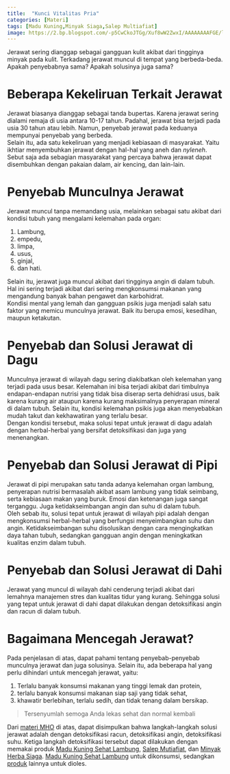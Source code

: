 ```yaml
---
title:  "Kunci Vitalitas Pria"
categories: [Materi]
tags: [Madu Kuning,Minyak Siaga,Salep Multiafiat]
image: https://2.bp.blogspot.com/-p5CwCkoJTGg/Xuf8wW2ZwxI/AAAAAAAAFGE/ldIJSHkVNsEUCooXOplaP9li2jqtfP3lgCPcBGAsYHg/s1600/202006-mho-penyebab-dan-solusi-jerawat.png
---
```


<div>Jerawat sering dianggap sebagai gangguan kulit akibat dari tingginya minyak pada kulit. Terkadang jerawat muncul di tempat yang berbeda-beda. Apakah penyebabnya sama? Apakah solusinya juga sama?</div>

<h1>Beberapa Kekeliruan Terkait Jerawat</h1>

<div>Jerawat biasanya dianggap sebagai tanda bupertas. Karena jerawat sering dialami remaja di usia antara 10-17 tahun. Padahal, jerawat bisa terjadi pada usia 30 tahun atau lebih. Namun, penyebab jerawat pada keduanya mempunyai penyebab yang berbeda.</div>

<div>Selain itu, ada satu kekeliruan yang menjadi kebiasaan di masyarakat. Yaitu ikhtiar menyembuhkan jerawat dengan hal-hal yang aneh dan <i>nyleneh</i>. Sebut saja ada sebagian masyarakat yang percaya bahwa jerawat dapat disembuhkan dengan pakaian dalam, air kencing, dan lain-lain.</div>

<h1>Penyebab Munculnya Jerawat</h1>

<div>Jerawat muncul tanpa memandang usia, melainkan sebagai satu akibat dari kondisi tubuh yang mengalami kelemahan pada organ:</div>

<ol>
<li>Lambung,</li>
<li>empedu,</li>
<li>limpa,</li>
<li>usus,</li>
<li>ginjal,</li>
<li>dan hati.</li>
</ol>

<div>Selain itu, jerawat juga muncul akibat dari tingginya angin di dalam tubuh. Hal ini sering terjadi akibat dari sering mengkonsumsi makanan yang mengandung banyak bahan pengawet dan karbohidrat.</div>

<div>Kondisi mental yang lemah dan gangguan psikis juga menjadi salah satu faktor yang memicu munculnya jerawat. Baik itu berupa emosi, kesedihan, maupun ketakutan.</div>

<h1>Penyebab dan Solusi Jerawat di Dagu</h1>

<div>Munculnya jerawat di wilayah dagu sering diakibatkan oleh kelemahan yang terjadi pada usus besar. Kelemahan ini bisa terjadi akibat dari timbulnya endapan-endapan nutrisi yang tidak bisa diserap serta dehidrasi usus, baik karena kurang air ataupun karena kurang maksimalnya penyerapan mineral di dalam tubuh. Selain itu, kondisi kelemahan psikis juga akan menyebabkan mudah takut dan kekhawatiran yang terlalu besar.</div>

<div>Dengan kondisi tersebut, maka solusi tepat untuk jerawat di dagu adalah dengan herbal-herbal yang bersifat detoksifikasi dan juga yang menenangkan.</div>

<h1>Penyebab dan Solusi Jerawat di Pipi</h1>

<div>Jerawat di pipi merupakan satu tanda adanya kelemahan organ lambung, penyerapan nutrisi bermasalah akibat asam lambung yang tidak seimbang, serta kebiasaan makan yang buruk. Emosi dan ketenangan juga sangat terganggu. Juga ketidakseimbangan angin dan suhu di dalam tubuh.</div>

<div>Oleh sebab itu, solusi tepat untuk jerawat di wilayah pipi adalah dengan mengkonsumsi herbal-herbal yang berfungsi menyeimbangkan suhu dan angin. Ketidakseimbangan suhu disolusikan dengan cara mengingkatkan daya tahan tubuh, sedangkan gangguan angin dengan meningkatkan kualitas enzim dalam tubuh.</div>

<h1>Penyebab dan Solusi Jerawat di Dahi</h1>

<div>Jerawat yang muncul di wilayah dahi cenderung terjadi akibat dari lemahnya manajemen stres dan kualitas tidur yang kurang. Sehingga solusi yang tepat untuk jerawat di dahi dapat dilakukan dengan detoksifikasi angin dan racun di dalam tubuh.</div>

<h1>Bagaimana Mencegah Jerawat?</h1>

<div>Pada penjelasan di atas, dapat pahami tentang penyebab-penyebab munculnya jerawat dan juga solusinya. Selain itu, ada beberapa hal yang perlu dihindari untuk mencegah jerawat, yaitu:</div>

<ol>
    <li>Terlalu banyak konsumsi makanan yang tinggi lemak dan protein,</li>
    <li>terlalu banyak konsumsi makanan siap saji yang tidak sehat,</li>
    <li>khawatir berlebihan, terlalu sedih, dan tidak tenang dalam bersikap.</li>
</ol>

<blockquote>Tersenyumlah semoga Anda lekas sehat dan normal kembali</blockquote>

<div>Dari <a href='/materi'>materi MHO</a> di atas, dapat disimpulkan bahwa langkah-langkah solusi jerawat adalah dengan detoksifikasi racun, detoksifikasi angin, detoksifikasi suhu. Ketiga langkah detoksifikasi tersebut dapat dilakukan dengan memakai produk <a href='/posts/madu-kuning-sehat-lambung'>Madu Kuning Sehat Lambung</a>, <a href="/posts/salep-multiafiat">Salep Mutiafiat</a>, dan <a href="/posts/minyak-herba-siaga-premium">Minyak Herba Siaga</a>. <a href='/posts/madu-kuning-sehat-lambung'>Madu Kuning Sehat Lambung</a> untuk dikonsumsi, sedangkan <a href='/produk'>produk</a> lainnya untuk dioles.</div>
